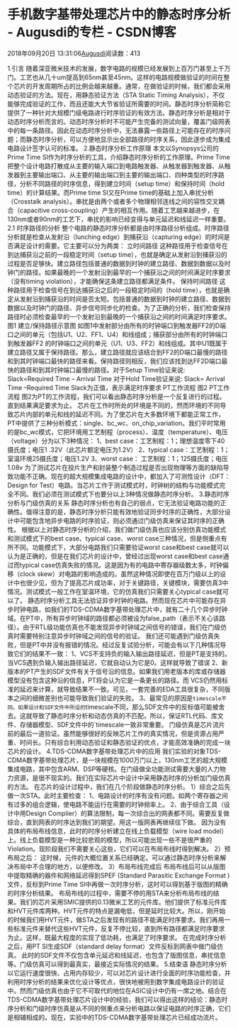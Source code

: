 
# 手机数字基带处理芯片中的静态时序分析 - Augusdi的专栏 - CSDN博客


2018年09月20日 13:31:06[Augusdi](https://me.csdn.net/Augusdi)阅读数：413


1.引言
随着深亚微米技术的发展，数字电路的规模已经发展到上百万门甚至上千万门。工艺也从几十um提高到65nm甚至45nm。这样的电路规模做验证的时间在整个芯片的开发周期所占的比例会越来越重。通常，在做验证的时候，我们都会采用动态验证的方法。现在，用静态验证方法（STA Static Timing Analysis），不仅能够完成验证的工作，而且还能大大节省验证所需要的时间。静态时序分析简称它提供了一种针对大规模门级电路进行时序验证的有效方法。静态时序分析是相对于动态时序分析而言的。动态时序分析时不可能产生完备的测试向量，覆盖门级网表中的每一条路径。因此在动态时序分析中，无法暴露一些路径上可能存在的时序问题；而静态时序分析，可以方便地显示出全部路径的时序关系，因此逐步成为集成电路设计签字认可的标准。
2.静态时序分析工作原理
本文以Synopsys公司的Prime Time SI作为时序分析的工具，介绍静态时序分析的工作原理。Prime Time把整个设计电路打散成从主要的输入端口到电路触发器、从触发器到触发器、从触发器到主要输出端口、从主要的输出端口到主要的输出端口、四种类型的时序路径，分析不同路径的时序信息，得到建立时间（setup time）和保持时间（hold time）的计算结果。而Prime time SI又在Prime time的基础上加入串扰分析（Crosstalk analysis）。串扰是由两个或者多个物理相邻连线之间的容性交叉耦合（capacitive cross-coupling）产生的相互作用。随着工艺越来越进步，在130nm或者90nm的工艺下，串扰的影响已经变得与单元延迟和线延迟一样重要。
2.1 时序路径的分析
整个电路的静态时序分析都是由时序路径分析组成。时序路径分析就是检查从发射沿（lunching edge）到捕获沿（capturing edge）的时间是否满足设计的需要。它主要可以分为两类：
立时间路径
这种路径用于检查信号在到达捕获沿之前的一段稳定时间（setup time），也就是确定从发射沿到捕获沿的过程是否足够快。建立路径包括普通的数据到时钟的建立路径、数据到数据以及时钟门的路径。如果最晚的一个发射沿到最早的一个捕获沿之间的时间满足时序要求（没有timing violation），才能确保这条建立路径都满足条件。
保持时间路径
这种路径用于检查信号在到达捕获沿之后的一段稳定时间的（hold time），也就是确定从发射沿到捕获沿的时间是否太短。包括普通的数据到时钟的建立路径、数据到数据以及时钟门的路径、异步信号同步化的检查。为了正确的分析，我们检查保持路径时必须检查最早的一个发射沿到最晚的一个捕获沿之间的时间满足时序要求。
图1 建立/保持路径示意图
如图1中发射部分由所有的时钟端口到触发器FF2的D端口之间的单元（包括U1、U2、FF1、U4）和线组成；捕获部分由所有的时钟端口到触发器FF2 的时钟端口之间的单元（U1、U3、FF2）和线组成。其中U1既属于建立路径又属于保持路径。那么，建立路径就应该结合到FF2的D端口最慢的路径和到其时钟端口最快的路径来看。保持路径则相反，我们应该找到达FF2D端口最快的路径和到其时钟端口最慢的路径。对于Setup Time验证来说:
Slack=Required Time – Arrival Time
对于Hold Time验证来说:
Slack= Arrival Time –Required Time
Slack为正值，表示满足时序要求
PT工作流程
图2 PT工作流程
图2为PT的工作流程，我们可以看出静态时序分析是一个反复进行的过程。直到结果满足要求为止。
芯片在工作时所处的环境是不同的，然而环境的不同导致芯片内部的单元和线的延迟不同。为了使芯片在大多数环境下都能正常工作，PT中提供了三种分析模式：single、bc_wc、on_chip_variation。我们平时常用的是bc_wc模式，它把环境用工艺制程（process）、温度（temperature）、电压（voltage）分为以下3种情况：
1、best case：工艺制程：1；理想温度零下40摄氏度；电压1 .32V（此芯片额定电压为1.2V）
2、typical case：工艺制程：1；室温环境25摄氏度；电压1.2V
3、worst case： 工艺制程：1；125摄氏度；电压1.08v
为了测试芯片在投片生产和封装整个制造过程是否出现物理等方面的缺陷导致功能不正确。现在的超大规模集成电路的设计中，都加入了可测性设计（DFT：Design for Test）电路。当芯片工作于测试模式时，时钟树的结构与功能模式完全不同。我们必须在测试模式下也要分以上3种情况做静态时序分析。
3.静态时序分析与门级仿真的关系
静态时序分析也有自己的弱点，它无法验证电路功能的正确性。值得注意的是，静态时序分析只能有效地验证同步时序的正确性，大部分设计中可能包含地异步电路的时序验证，则必须通过门级仿真来保证其时序的正确性。
根据以上对静态时序分析的介绍，我们做门级仿真也应该分别仿真功能模式和测试模式下的best case、typical case、worst case三种情况，但是侧重点有所不同。功能模式下，大部分电路我们只需要验证worst case和best case就可以认为是正确的，但是在我们芯片的设计中，曾经过出现worst case和best case通过而typical case仿真失败的情况。这是因为有的电路中寄存器级数太多，时钟偏移（clock skew）对电路的影响造成的。虽然这种情况即使在百万门级以上的设计中也很少见，但为了提高芯片成功率，对于关键路径，关键模块，需要仿真3中情况。测试模式一般工作在室温环境，它的仿真我们只需要关心typical case就可以了。
静态时序分析工具无法验证异步时钟的电路。然而现在芯片中可能存在异步时钟电路，如我们的TDS-CDMA数字基带处理芯片中，就有二十几个异步时钟域。在PT中，所有异步时钟域的路径都必须被设为false_path（表示不关心该路径）。由于RTL级功能仿真也不能发现异步时钟域之间信号的错误，我们在门级仿真时需要特别注意异步时钟域之间的信号的验证。
我们还可能遇到门级仿真失败，但是PT中并没有报错的情况。经过反复试验分析，可能会有以下几种情况导致它们的结果不一致：
1、VCS不支持负的输入输出路径延迟，但是PT是支持的。当VCS遇到负输入输出路径延迟，它就自动认为它是0。这样就导致了错误
2、新版本的PT产生的SDF文件有关于信号沿的信息。如果我们用老版本的库或存储器模型没有包含这种沿的信息，PT将会认为它是一条更长的路径。而 VCS仍然用标准的延迟来计算，就导致结果不一致。可见，一套完善的EDA工具很复杂，不同版本之间的细微差别也可能导致我们验证的失败。
3、最常见的原因是`timescale不同。如果设计和SDF文件中所设的`timescale不同，那么SDF文件中的反标值可能被舍去。这就导致了静态时序分析和动态仿真的不匹配。所以，保证RTL代码、库文件、存储器模型、SDF文件中的`timescale一致非常重要。
门级仿真是芯片流片前的最后一道验证。虽然能够很好的反映芯片工作的真实情况，但是资源占用严重、时间长。只有综合利用动态验证和静态验证的优点，才能高效准确的完成一块芯片的设计。
4.TDS-CDMA数字基带处理芯片中的应用
我们实验的对象TDS-CDMA数字基带处理芯片，是一块规模在1000万门以上，130nm工艺的超大规模集成电路，其中包含ARM、DSP等硬核。在门级做全功能测试需要大量的人力物力资源，是很不现实的。我们在实际芯片中设计中采用静态时序的分析加门级仿真的方法。
在芯片的设计过程中，我们在几个阶段做静态时序分析。
1）综合之后先做一次STA。此时主要检查：
1、电路设计的时序有没有问题。如两个寄存器之间有过多的组合逻辑，使电路不能运行在需要的时钟频率上。
2、由于综合工具（设计中用Design Complier）的算法限制，每一次综合出的网表都不同。需要反复做综合，直到网表的时序达到我们的期望。用这一版网表再继续往下做。
因为没有具体的布局布线信息，此时的时序分析建立在线上负载模型（wire load model）上。线上负载模型是一种比较悲观的模型，所以可能出现一些不是很严重的Violation。现阶段我们不需要关心这些，它们可以在布局布线时得到解决。
2）预布局之后：
这时候，元件的大概位置关系已经确定。可以通过静态时序分析来解决布局中不合理的地方，以便修改。
3）布局布线完成后
布局布线后可以从版图中提取精确的器件和网络延迟得到SPEF (Standard Parasitic Exchange Format ) 文件，反标到Prime Time SI中再做一次时序分析，这时可以得到基于版图的精确的时序分析结果。
布局布线的过程中，需要不停的用STA来分析布局布线的结果。我们的芯片采用SMIC提供的0.13微米工艺的元件库。他们提供了标准元件库和HVT元件库两种。HVT元件的特点是漏电低，但是延时比较大。所以，刚开始的时候我们用HVT元件，做STA之后发现有的路径不能满足时序要求。我们再用一些标准元件来替代这些HVT元件，反复不停比较，直到所有路径都满足时序要求为止。这样，既最大程度的实现了低功耗，也满足了时序要求。
在完成时序分析之后，用PT SI生成SDF（standard delay format）文件反标到网表中做门级仿真。
此时的SDF文件不仅包含单元延迟和线延迟，也包含了版图信息，串扰信息等。门级仿真可以得到最真实，最接近实际情况的结果。
5.结束语
静态时序分析以它运行速度很快、占用内存较少，可以对芯片设计进行全面的时序功能检查，并利用时序分析的结果来优化设计等优点，很快地被用到数字集成电路设计的验证中。然而门级仿真也由于它不可取代的地位在ASIC设计中仍有一席之地。结合在TDS-CDMA数字基带处理芯片设计中的经验，我们可以得出这样的结论：静态时序分析和门级时序仿真是从不同的侧重点来分析电路以保证电路的时序正确，它们是相辅相成的。现在，实验中的TDS-CDMA数字基带处理芯片已经成功流片。

